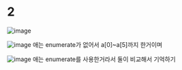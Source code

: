 # 2

![image](https://github.com/LeeMinGyu23/2/assets/117800561/9b0cc708-5ae9-48b1-9e7d-645efa77d164)

![image](https://github.com/LeeMinGyu23/2/assets/117800561/5342de9b-45ab-4948-863f-459a4ddadff9)
애는 enumerate가 없어서 a[0]~a[5]까지 한거이며

![image](https://github.com/LeeMinGyu23/2/assets/117800561/8fe6b500-8a66-461f-a90d-268724b5d38c)
애는 enumerate를 사용한거라서 둘이 비교해서 기억하기
